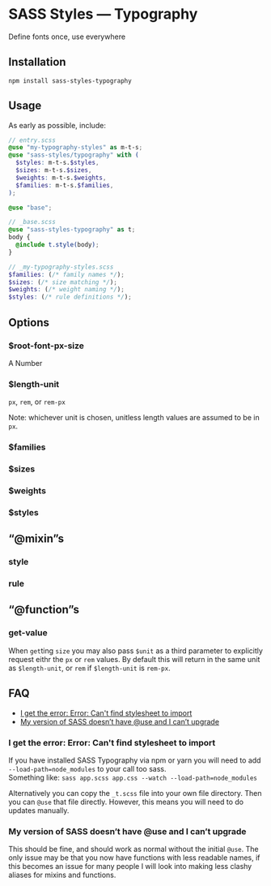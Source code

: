 # SASS Styles — Typography

Define fonts once, use everywhere

## Installation

```
npm install sass-styles-typography
```

## Usage

As early as possible, include:
```scss
// entry.scss
@use "my-typography-styles" as m-t-s;
@use "sass-styles/typography" with (
  $styles: m-t-s.$styles,
  $sizes: m-t-s.$sizes,
  $weights: m-t-s.$weights,
  $families: m-t-s.$families,
);

@use "base";
```
```scss
// _base.scss
@use "sass-styles-typography" as t;
body {
  @include t.style(body);
}
```
```scss
// _my-typography-styles.scss
$families: (/* family names */);
$sizes: (/* size matching */);
$weights: (/* weight naming */);
$styles: (/* rule definitions */);
```


## Options

### $root-font-px-size

A Number

### $length-unit

`px`, `rem`, or `rem-px`

Note: whichever unit is chosen,
unitless length values are assumed to be in `px`.

### $families

### $sizes

### $weights

### $styles


## “@mixin”s

### style

### rule


## “@function”s

### get-value

When `get`ting `size` you may also pass `$unit` as a third parameter
to explicitly request eithr the `px` or `rem` values.
By default this will return in the same unit as `$length-unit`,
or `rem` if `$length-unit` is `rem-px`.


## FAQ

- [I get the error: Error: Can't find stylesheet to import](#i-get-the-error-error-cant-find-stylesheet-to-import)
- [My version of SASS doesn’t have @use and I can’t upgrade](#my-version-of-sass-doesnt-have-use-and-i-cant-upgrade)

### I get the error: Error: Can't find stylesheet to import

If you have installed SASS Typography via npm or yarn you will
need to add `--load-path=node_modules` to your call too sass.\
Something like: `sass app.scss app.css --watch --load-path=node_modules`

Alternatively you can copy the `_t.scss` file into your own file directory.
Then you can `@use` that file directly.
However, this means you will need to do updates manually.

### My version of SASS doesn’t have @use and I can’t upgrade

This should be fine, and should work as normal without the initial `@use`.
The only issue may be that you now have functions with less readable names,
if this becomes an issue for many people I will look into making less clashy
aliases for mixins and functions.
